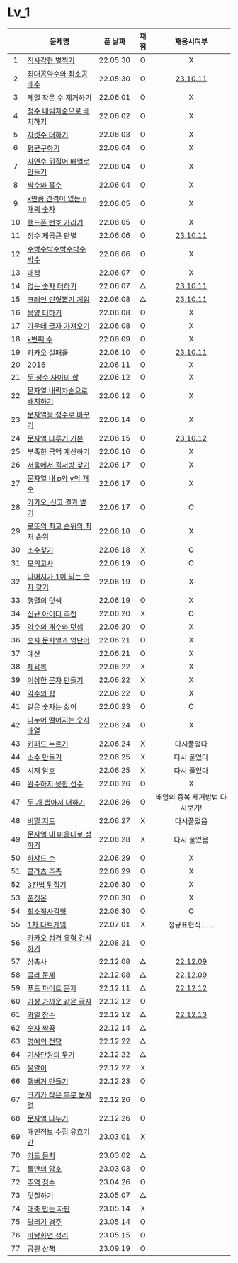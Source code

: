 # Lv_1

|     | 문제명                                            | 푼 날짜  | 채점 |             재응시여부              |
| :-: | ------------------------------------------------- | :------: | :--: | :---------------------------------: |
|  1  | [직사각형 별찍기](./starRectangle.js)             | 22.05.30 |  O   |                  X                  |
|  2  | [최대공약수와 최소공배수](./GcdLcm.js)            | 22.05.30 |  O   |   [23.10.11](./replay/GcdLcm.js)    |
|  3  | [제일 작은 수 제거하기](./sliceMin.js)            | 22.06.01 |  O   |                  X                  |
|  4  | [정수 내림차순으로 배치하기](./sortNumber.js)     | 22.06.02 |  O   |                  X                  |
|  5  | [자릿수 더하기](./positionSum.js)                 | 22.06.03 |  O   |                  X                  |
|  6  | [평균구하기](./average.js)                        | 22.06.04 |  O   |                  X                  |
|  7  | [자연수 뒤집어 배열로 만들기](./reverseNumber.js) | 22.06.04 |  O   |                  X                  |
|  8  | [짝수와 홀수](./oddOrEven.js)                     | 22.06.04 |  O   |                  X                  |
|  9  | [x만큼 간격이 있는 n개의 숫자](./xLength.js)      | 22.06.05 |  O   |                  X                  |
| 10  | [핸드폰 번호 가리기](./hideNumber.js)             | 22.06.05 |  O   |                  X                  |
| 11  | [정수 제곱근 판별](./integerSqrt.js)              | 22.06.06 |  O   | [23.10.11](./replay/integerSqrt.js) |
| 12  | [수박수박수박수박수박수](./watermelon.js)         | 22.06.06 |  O   |                  X                  |
| 13  | [내적](./dotProduct.js)                           | 22.06.07 |  O   |                  X                  |
| 14  | [없는 숫자 더하기](./accNoNumbers.js)             | 22.06.07 |  △   | [23.10.11](./replay/addNoNumber.js) |
| 15  | [크레인 인형뽑기 게임](./pickdolls.js)            | 22.06.08 |  △   |  [23.10.11](./replay/pickdolls.js)  |
| 16  | [음양 더하기](./accPlusMinus.js)                  | 22.06.08 |  O   |                  X                  |
| 17  | [가운데 글자 가져오기](./bringMid.js)             | 22.06.08 |  O   |                  X                  |
| 18  | [k번째 수](./kNumber.js)                          | 22.06.09 |  O   |                  X                  |
| 19  | [카카오 실패율](./failRatio.js)                   | 22.06.10 |  O   |  [23.10.11](./replay/failRatio.js)  |
| 20  | [2016](./2016.js)                                 | 22.06.11 |  O   |                  X                  |
| 21  | [두 정수 사이의 합](./betweenAandB.js)            | 22.06.12 |  O   |                  X                  |
| 22  | [문자열 내림차순으로 배치하기](./sortString.js)   | 22.06.12 |  O   |                  X                  |
| 23  | [문자열을 정수로 바꾸기](./stringToNumber.js)     | 22.06.14 |  O   |                  X                  |
| 24  | [문자열 다루기 기본](./basicString.js)            | 22.06.15 |  O   | [23.10.12](./replay/basicString.js) |
| 25  | [부족한 금액 계산하기](./shortMoney.js)           | 22.06.16 |  O   |                  X                  |
| 26  | [서울에서 김서방 찾기](./findKim.js)              | 22.06.17 |  O   |                  X                  |
| 27  | [문자열 내 p와 y의 개수](./pyInTheString.js)      | 22.06.17 |  O   |                  X                  |
| 28  | [카카오\_신고 결과 받기](./reportingMail.js)      | 22.06.17 |  O   |                  O                  |
| 29  | [로또의 최고 순위와 최저 순위](./lottoMinMax.js)  | 22.06.18 |  O   |                  X                  |
| 30  | [소수찾기](./findPrimeNumber.js)                  | 22.06.18 |  X   |                  O                  |
| 31  | [모의고사](./mockTest.js)                         | 22.06.19 |  O   |                  O                  |
| 32  | [나머지가 1이 되는 숫자 찾기](./findRestValue.js) | 22.06.19 |  O   |                  X                  |
| 33  | [행렬의 덧셈](./addMatrix.js)                     | 22.06.19 |  O   |                  X                  |
| 34  | [신규 아이디 추천](./recommandNewId.js)           | 22.06.20 |  X   |                  O                  |
| 35  | [약수의 개수와 덧셈](./betweenNumbers.js)         | 22.06.20 |  O   |                  X                  |
| 36  | [숫자 문자열과 영단어](./numberAndWord.js)        | 22.06.21 |  O   |                  X                  |
| 37  | [예산](./budget.js)                               | 22.06.21 |  O   |                  X                  |
| 38  | [체육복](./trainingClothes.js)                    | 22.06.22 |  X   |                  X                  |
| 39  | [이상한 문자 만들기](./strangeString.js)          | 22.06.22 |  X   |                  X                  |
| 40  | [약수의 합](./sumDivisor.js)                      | 22.06.22 |  O   |                  X                  |
| 41  | [같은 숫자는 싫어](./hateSameNumber.js)           | 22.06.23 |  O   |                  O                  |
| 42  | [나누어 떨어지는 숫자 배열](./fitNumberArray.js)  | 22.06.24 |  O   |                  X                  |
| 43  | [키패드 누르기](./pushKeypad.js)                  | 22.06.24 |  X   |             다시풀었다              |
| 44  | [소수 만들기](./makePrimeNumber.js)               | 22.06.25 |  X   |             다시 풀었다             |
| 45  | [시저 암호](./caesarPassword.js)                  | 22.06.25 |  X   |             다시 풀었다             |
| 46  | [완주하지 못한 선수](./notCompletion.js)          | 22.06.26 |  O   |                  X                  |
| 47  | [두 개 뽑아서 더하기](./popTwoSum.js)             | 22.06.26 |  O   |   배열의 중복 제거방법 다시보기!    |
| 48  | [비밀 지도](./secretMap.js)                       | 22.06.27 |  X   |             다시풀었음              |
| 49  | [문자열 내 마음대로 정하기](./asonelikes.js)      | 22.06.28 |  X   |             다시 풀었음             |
| 50  | [하샤드 수](./hashadNumber.js)                    | 22.06.29 |  O   |                  X                  |
| 51  | [콜라츠 추측](./collatz.js)                       | 22.06.29 |  O   |                  X                  |
| 52  | [3진법 뒤집기](./reverse3.js)                     | 22.06.30 |  O   |                  X                  |
| 53  | [폰켓몬](./phonekemon.js)                         | 22.06.30 |  O   |                  X                  |
| 54  | [최소직사각형](./minimumRect.js)                  | 22.06.30 |  O   |                  O                  |
| 55  | [1차 다트게임](./dartGame.js)                     | 22.07.01 |  X   |          정규표현식.......          |
| 56  | [카카오 성격 유형 검사하기](./mbti.js)            | 22.08.21 |  O   |                                     |
| 57  | [삼총사](./threePeople.js)                        | 22.12.08 |  △   | [22.12.09](./replay/threePeople.js) |
| 58  | [콜라 문제](./coke.js)                            | 22.12.08 |  △   |    [22.12.09](./replay/coke.js)     |
| 59  | [푸드 파이트 문제](./food.js)                     | 22.12.11 |  △   |    [22.12.12](./replay/food.js)     |
| 60  | [가장 가까운 같은 글자](./mostNear.js)            | 22.12.12 |  O   |
| 61  | [과일 장수](./fruit.js)                           | 22.12.12 |  △   |    [22.12.13](./replay/fruit.js)    |
| 62  | [숫자 짝꿍](./pairOfNum.js)                       | 22.12.14 |  △   |
| 63  | [명예의 전당](./contest.js)                       | 22.12.22 |  △   |
| 64  | [기사단원의 무기](./weapons.js)                   | 22.12.22 |  △   |
| 65  | [옹알이](./babbling.js)                           | 22.12.22 |  X   |
| 66  | [햄버거 만들기](./makeHamberger.js)               | 22.12.23 |  O   |
| 67  | [크기가 작은 부분 문자열](./smallPartString.js)   | 22.12.26 |  O   |
| 68  | [문자열 나누기](./cutString.js)                   | 22.12.26 |  O   |
| 69  | [개인정보 수집 유효기간](./privateInfo.js)        | 23.03.01 |  X   |
| 70  | [카드 뭉치](./cardSet.js)                         | 23.03.02 |  △   |
| 71  | [둘만의 암호](./secretPassword.js)                | 23.03.03 |  O   |
| 72  | [추억 점수](./remindScore.js)                     | 23.04.26 |  O   |
| 73  | [덧칠하기](./addToAdd.js)                         | 23.05.07 |  △   |
| 74  | [대충 만든 자판](./roughKeyboard.js)              | 23.05.14 |  X   |
| 75  | [달리기 경주](./runContest.js)                    | 23.05.14 |  O   |
| 76  | [바탕화면 정리](./desktopClean.js)                | 23.05.15 |  O   |
| 77  | [공원 산책](./park.js)                            | 23.09.19 |  O   |
